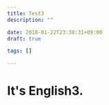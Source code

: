 ```yaml
---
title: Test3
description: ""

date: 2018-01-22T23:38:31+09:00
draft: true

tags: []

---
```


# It's English3.
